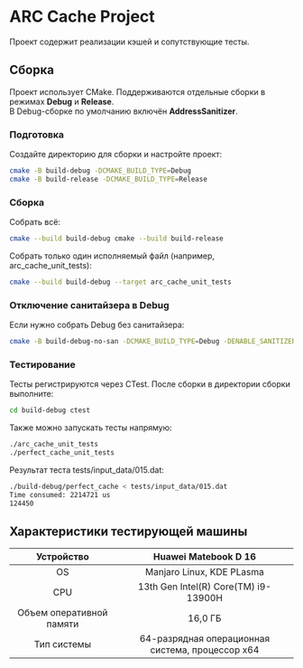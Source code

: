 # ARC Cache Project

Проект содержит реализации кэшей и сопутствующие тесты.

## Сборка

Проект использует CMake. Поддерживаются отдельные сборки в режимах **Debug** и **Release**.  
В Debug-сборке по умолчанию включён **AddressSanitizer**.

### Подготовка

Создайте директорию для сборки и настройте проект:

```bash
cmake -B build-debug -DCMAKE_BUILD_TYPE=Debug
cmake -B build-release -DCMAKE_BUILD_TYPE=Release
```

### Сборка

Собрать всё:
```bash
cmake --build build-debug cmake --build build-release
```

Собрать только один исполняемый файл (например, arc_cache_unit_tests):
```bash
cmake --build build-debug --target arc_cache_unit_tests
```

### Отключение санитайзера в Debug

Если нужно собрать Debug без санитайзера:
```bash
cmake -B build-debug-no-san -DCMAKE_BUILD_TYPE=Debug -DENABLE_SANITIZERS=OFF cmake --build build-debug-no-san
```

### Тестирование

Тесты регистрируются через CTest. После сборки в директории сборки выполните:

```bash
cd build-debug ctest
```

Также можно запускать тесты напрямую:
```bash
./arc_cache_unit_tests
./perfect_cache_unit_tests
```

Результат теста tests/input_data/015.dat:

```bash
./build-debug/perfect_cache < tests/input_data/015.dat
Time consumed: 2214721 us
124450
```

## Характеристики тестирующей машины

| Устройство               	| Huawei Matebook D 16                                                	|
|:-------------------------:|:---------------------------------------------------------------------:|
| OS                       	| Manjaro Linux, KDE PLasma                                           	|
| CPU                      	| 13th Gen Intel(R) Core(TM) i9-13900H                                	|
| Объем оперативной памяти 	| 16,0 ГБ                                                             	|
| Тип системы              	| 64-разрядная операционная система, процессор x64                    	|
